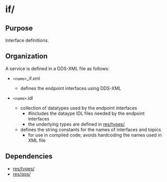# if/

## Purpose

Interface definitions.

## Organization

A service *<name>* is defined in a DDS-XML file as follows:

 - `<name>`_if.xml
   - defines the endpoint interfaces using DDS-XML

 - `<name>`.idl
   - collection of datatypes used by the  endpoint interfaces 
     - #includes the dataype IDL files needed by the endpoint interfaces 
     - the underlying types are defined in [res/types/](../res/types/)
   - defines the string constants for  the names of interfaces and topics
     - for use in compiled code; avoids hardcoding the names used in XML file

## Dependencies

 - [res/types/](../res/types/README.md)
 - [res/qos/](../res/qos/README.md)

